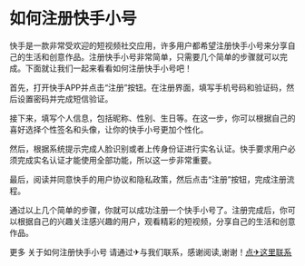 # 如何注册快手小号

快手是一款非常受欢迎的短视频社交应用，许多用户都希望注册快手小号来分享自己的生活和创意作品。注册快手小号非常简单，只需要几个简单的步骤就可以完成。下面就让我们一起来看看如何注册快手小号吧！

首先，打开快手APP并点击“注册”按钮。在注册界面，填写手机号码和验证码，然后设置密码并完成短信验证。

接下来，填写个人信息，包括昵称、性别、生日等。在这一步，你可以根据自己的喜好选择个性签名和头像，让你的快手小号更加个性化。

然后，根据系统提示完成人脸识别或者上传身份证进行实名认证。快手要求用户必须完成实名认证才能使用全部功能，所以这一步非常重要。

最后，阅读并同意快手的用户协议和隐私政策，然后点击“注册”按钮，完成注册流程。

通过以上几个简单的步骤，你就可以成功注册一个快手小号了。注册完成后，你可以根据自己的兴趣关注感兴趣的用户，观看精彩的短视频，分享自己的生活和创意作品。

更多 关于如何注册快手小号 请通过✈与我们联系，感谢阅读,谢谢！[点✈这里联系](https://a.k02.cc)